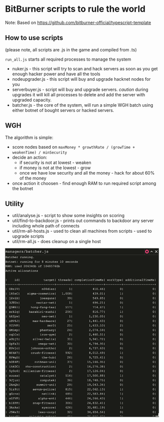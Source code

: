 # BitBurner scripts to rule the world

Note: Based on https://github.com/bitburner-official/typescript-template

## How to use scripts

(please note, all scripts are .js in the game and compiled from .ts)

`run_all.js` starts all required processes to manage the system
* nuker.js - this script will try to scan and hack servers as soon as you get enough hacker power and have all the tools
* nodeupgrader.js - this script will buy and upgrade hacknet nodes for you
* serverbuyer.js - script will buy and upgrade servers. *caution* during upgrades it will kill all processes to delete and add the server with upgraded capacity.
* batcher.js - the core of the system, will run a simple WGH batch using either botnet of bought servers or hacked servers.

## WGH 

The algorithm is simple:

* score nodes based on `maxMoney * growthRate / (growTime + weakenTime) / minSecurity`
* decide an action:
  * if security is not at lowest - weaken
  * if money is not at the lowest - grow
  * once we have low security and all the money - hack for about 60% of the money
* once action it choosen - find enough RAM to run required script among the botnet

## Utility

* util/analyse.js - script to show some insights on scoring
* util/find-to-backdoor.js - prints out commands to backdoor any server including whole path of connects
* util/rm-all-hosts.js - used to clean all machines from scripts - used to upgrade scripts
* util/rm-all.js - does cleanup on a single host

![Batcher](img/batcher.png)